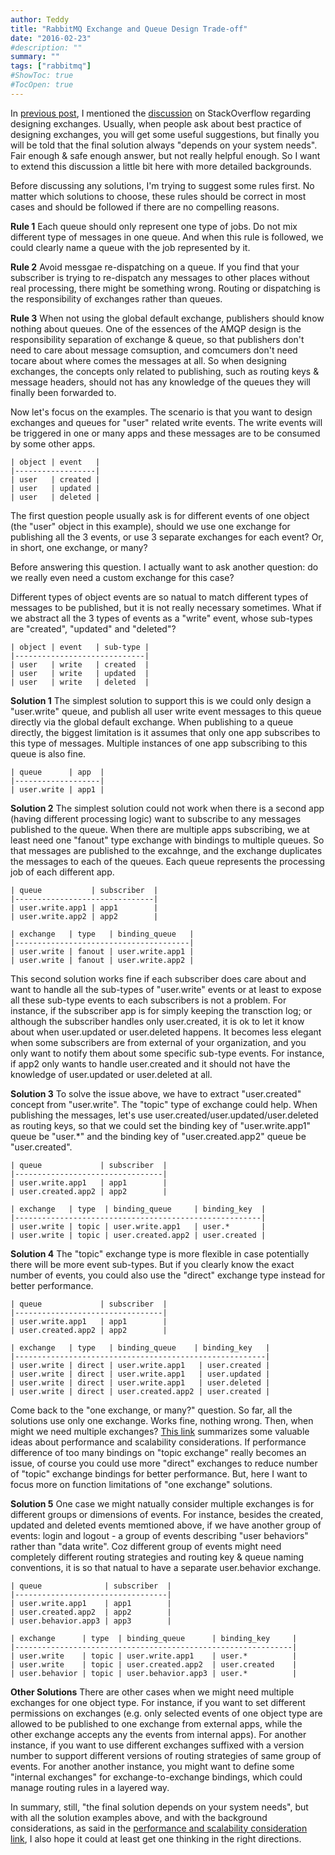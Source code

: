 ```yaml
---
author: Teddy
title: "RabbitMQ Exchange and Queue Design Trade-off"
date: "2016-02-23"
#description: ""
summary: ""
tags: ["rabbitmq"]
#ShowToc: true
#TocOpen: true
---
```


In [previous post](/blogs/understanding-rabbitmq-exchange-and-queue/), I mentioned the [discussion](http://stackoverflow.com/questions/32220312/rabbitmq-amqp-best-practise-queue-topic-design-in-a-microservice-architecture) on StackOverflow regarding designing exchanges. Usually, when people ask about best practice of designing exchanges, you will get some useful suggestions, but finally you will be told that the final solution always "depends on your system needs". Fair enough & safe enough answer, but not really helpful enough. So I want to extend this discussion a little bit here with more detailed backgrounds.

Before discussing any solutions, I'm trying to suggest some rules first. No matter which solutions to choose, these rules should be correct in most cases and should be followed if there are no compelling reasons.

**Rule 1**
Each queue should only represent one type of jobs. Do not mix different type of messages in one queue. And when this rule is followed, we could clearly name a queue with the job represented by it.

**Rule 2**
Avoid messgae re-dispatching on a queue. If you find that your subscriber is trying to re-dispatch any messages to other places without real processing, there might be something wrong. Routing or dispatching is the responsibility of exchanges rather than queues.

**Rule 3**
When not using the global default exchange, publishers should know nothing about queues. One of the essences of the AMQP design is the responsibility separation of exchange & queue, so that publishers don't need to care about message comsuption, and comcumers don't need tocare about where comes the messages at all. So when designing exchanges, the concepts only related to publishing, such as routing keys & message headers, should not has any knowledge of the queues they will finally been forwarded to.

Now let's focus on the examples. The scenario is that you want to design exchanges and queues for "user" related write events. The write events will be triggered in one or many apps and these messages are to be consumed by some other apps.

``` text
| object | event   |
|------------------|
| user   | created |
| user   | updated |
| user   | deleted |
```

The first question people usually ask is for different events of one object (the "user" object in this example), should we use one exchange for publishing all the 3 events, or use 3 separate exchanges for each event? Or, in short, one exchange, or many?

Before answering this question. I actually want to ask another question: do we really even need a custom exchange for this case?

Different types of object events are so natual to match different types of messages to be published, but it is not really necessary sometimes. What if we abstract all the 3 types of events as a "write" event, whose sub-types are "created", "updated" and "deleted"?

``` text
| object | event   | sub-type |
|-----------------------------|
| user   | write   | created  |
| user   | write   | updated  |
| user   | write   | deleted  |
```

**Solution 1**
The simplest solution to support this is we could only design a "user.write" queue, and publish all user write event messages to this queue directly via the global default exchange. When publishing to a queue directly, the biggest limitation is it assumes that only one app subscribes to this type of messages. Multiple instances of one app subscribing to this queue is also fine. 

``` text
| queue      | app  |
|-------------------|
| user.write | app1 |
```

**Solution 2**
The simplest solution could not work when there is a second app (having different processing logic) want to subscribe to any messages published to the queue. When there are multiple apps subscribing, we at least need one "fanout" type exchange with bindings to multiple queues. So that messages are published to the excahnge, and the exchange duplicates the messages to each of the queues. Each queue represents the processing job of each different app.

```text
| queue           | subscriber  |
|-------------------------------|
| user.write.app1 | app1        |
| user.write.app2 | app2        |

| exchange   | type   | binding_queue   |
|---------------------------------------|
| user.write | fanout | user.write.app1 |
| user.write | fanout | user.write.app2 |
```

This second solution works fine if each subscriber does care about and want to handle all the sub-types of "user.write" events or at least to expose all these sub-type events to each subscribers is not a problem. For instance, if the subscriber app is for simply keeping the transction log; or although the subscriber handles only user.created, it is ok to let it know about when user.updated or user.deleted happens. It becomes less elegant when some subscribers are from external of your organization, and you only want to notify them about some specific sub-type events. For instance, if app2 only wants to handle user.created and it should not have the knowledge of user.updated or user.deleted at all.

**Solution 3**
To solve the issue above, we have to extract "user.created" concept from "user.write". The "topic" type of exchange could help. When publishing the messages, let's use user.created/user.updated/user.deleted as routing keys, so that we could set the binding key of "user.write.app1" queue be "user.*" and the binding key of "user.created.app2" queue be "user.created".

```text
| queue             | subscriber  |
|---------------------------------|
| user.write.app1   | app1        |
| user.created.app2 | app2        |

| exchange   | type  | binding_queue     | binding_key  |
|-------------------------------------------------------|
| user.write | topic | user.write.app1   | user.*       |
| user.write | topic | user.created.app2 | user.created |
```

**Solution 4**
The "topic" exchange type is more flexible in case potentially there will be more event sub-types. But if you clearly know the exact number of events, you could also use the "direct" exchange type instead for better performance.

```text
| queue             | subscriber  |
|---------------------------------|
| user.write.app1   | app1        |
| user.created.app2 | app2        |

| exchange   | type   | binding_queue    | binding_key   |
|--------------------------------------------------------|
| user.write | direct | user.write.app1   | user.created |
| user.write | direct | user.write.app1   | user.updated |
| user.write | direct | user.write.app1   | user.deleted |
| user.write | direct | user.created.app2 | user.created |
```

Come back to the "one exchange, or many?" question. So far, all the solutions use only one exchange. Works fine, nothing wrong. Then, when might we need multiple exchanges? [This link](http://spring.io/blog/2011/04/01/routing-topologies-for-performance-and-scalability-with-rabbitmq/) summarizes some valuable ideas about performance and scalability considerations. If performance difference of too many bindings on "topic exchange" really becomes an issue, of course you could use more "direct" exchanges to reduce number of "topic" exchange bindings for better performance. But, here I want to focus more on function limitations of "one exchange" solutions.

**Solution 5**
One case we might natually consider multiple exchanges is for different groups or dimensions of events. For instance, besides the created, updated and deleted events memtioned above, if we have another group of events: login and logout - a group of events describing "user behaviors" rather than "data write". Coz different group of events might need completely different routing strategies and routing key & queue naming conventions, it is so that natual to have a separate user.behavior exchange.

```text
| queue              | subscriber  |
|----------------------------------|
| user.write.app1    | app1        |
| user.created.app2  | app2        |
| user.behavior.app3 | app3        |

| exchange      | type  | binding_queue      | binding_key     |
|--------------------------------------------------------------|
| user.write    | topic | user.write.app1    | user.*          |
| user.write    | topic | user.created.app2  | user.created    |
| user.behavior | topic | user.behavior.app3 | user.*          |
```

**Other Solutions**
There are other cases when we might need multiple exchanges for one object type. For instance, if you want to set different permissions on exchanges (e.g. only selected events of one object type are allowed to be published to one exchange from external apps, while the other exchange accepts any the events from internal apps). For another instance, if you want to use different exchanges suffixed with a version number to support different versions of routing strategies of same group of events. For another another instance, you might want to define some "internal exchanges" for exchange-to-exchange bindings, which could manage routing rules in a layered way.

In summary, still, "the final solution depends on your system needs", but with all the solution examples above, and with the background considerations, as said in the [performance and scalability consideration link](http://spring.io/blog/2011/04/01/routing-topologies-for-performance-and-scalability-with-rabbitmq/), I also hope it could at least get one thinking in the right directions.
